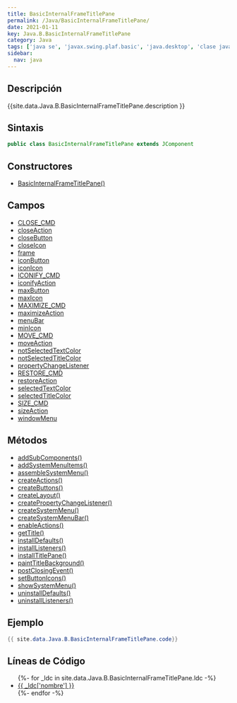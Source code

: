 ```yaml
---
title: BasicInternalFrameTitlePane
permalink: /Java/BasicInternalFrameTitlePane/
date: 2021-01-11
key: Java.B.BasicInternalFrameTitlePane
category: Java
tags: ['java se', 'javax.swing.plaf.basic', 'java.desktop', 'clase java', 'Java 1.0']
sidebar: 
  nav: java
---
```


## Descripción
{{site.data.Java.B.BasicInternalFrameTitlePane.description }}

## Sintaxis
~~~java
public class BasicInternalFrameTitlePane extends JComponent
~~~

## Constructores
* [BasicInternalFrameTitlePane()](/Java/BasicInternalFrameTitlePane/BasicInternalFrameTitlePane/)

## Campos
* [CLOSE_CMD](/Java/BasicInternalFrameTitlePane/CLOSE_CMD)
* [closeAction](/Java/BasicInternalFrameTitlePane/closeAction)
* [closeButton](/Java/BasicInternalFrameTitlePane/closeButton)
* [closeIcon](/Java/BasicInternalFrameTitlePane/closeIcon)
* [frame](/Java/BasicInternalFrameTitlePane/frame)
* [iconButton](/Java/BasicInternalFrameTitlePane/iconButton)
* [iconIcon](/Java/BasicInternalFrameTitlePane/iconIcon)
* [ICONIFY_CMD](/Java/BasicInternalFrameTitlePane/ICONIFY_CMD)
* [iconifyAction](/Java/BasicInternalFrameTitlePane/iconifyAction)
* [maxButton](/Java/BasicInternalFrameTitlePane/maxButton)
* [maxIcon](/Java/BasicInternalFrameTitlePane/maxIcon)
* [MAXIMIZE_CMD](/Java/BasicInternalFrameTitlePane/MAXIMIZE_CMD)
* [maximizeAction](/Java/BasicInternalFrameTitlePane/maximizeAction)
* [menuBar](/Java/BasicInternalFrameTitlePane/menuBar)
* [minIcon](/Java/BasicInternalFrameTitlePane/minIcon)
* [MOVE_CMD](/Java/BasicInternalFrameTitlePane/MOVE_CMD)
* [moveAction](/Java/BasicInternalFrameTitlePane/moveAction)
* [notSelectedTextColor](/Java/BasicInternalFrameTitlePane/notSelectedTextColor)
* [notSelectedTitleColor](/Java/BasicInternalFrameTitlePane/notSelectedTitleColor)
* [propertyChangeListener](/Java/BasicInternalFrameTitlePane/propertyChangeListener)
* [RESTORE_CMD](/Java/BasicInternalFrameTitlePane/RESTORE_CMD)
* [restoreAction](/Java/BasicInternalFrameTitlePane/restoreAction)
* [selectedTextColor](/Java/BasicInternalFrameTitlePane/selectedTextColor)
* [selectedTitleColor](/Java/BasicInternalFrameTitlePane/selectedTitleColor)
* [SIZE_CMD](/Java/BasicInternalFrameTitlePane/SIZE_CMD)
* [sizeAction](/Java/BasicInternalFrameTitlePane/sizeAction)
* [windowMenu](/Java/BasicInternalFrameTitlePane/windowMenu)

## Métodos
* [addSubComponents()](/Java/BasicInternalFrameTitlePane/addSubComponents)
* [addSystemMenuItems()](/Java/BasicInternalFrameTitlePane/addSystemMenuItems)
* [assembleSystemMenu()](/Java/BasicInternalFrameTitlePane/assembleSystemMenu)
* [createActions()](/Java/BasicInternalFrameTitlePane/createActions)
* [createButtons()](/Java/BasicInternalFrameTitlePane/createButtons)
* [createLayout()](/Java/BasicInternalFrameTitlePane/createLayout)
* [createPropertyChangeListener()](/Java/BasicInternalFrameTitlePane/createPropertyChangeListener)
* [createSystemMenu()](/Java/BasicInternalFrameTitlePane/createSystemMenu)
* [createSystemMenuBar()](/Java/BasicInternalFrameTitlePane/createSystemMenuBar)
* [enableActions()](/Java/BasicInternalFrameTitlePane/enableActions)
* [getTitle()](/Java/BasicInternalFrameTitlePane/getTitle)
* [installDefaults()](/Java/BasicInternalFrameTitlePane/installDefaults)
* [installListeners()](/Java/BasicInternalFrameTitlePane/installListeners)
* [installTitlePane()](/Java/BasicInternalFrameTitlePane/installTitlePane)
* [paintTitleBackground()](/Java/BasicInternalFrameTitlePane/paintTitleBackground)
* [postClosingEvent()](/Java/BasicInternalFrameTitlePane/postClosingEvent)
* [setButtonIcons()](/Java/BasicInternalFrameTitlePane/setButtonIcons)
* [showSystemMenu()](/Java/BasicInternalFrameTitlePane/showSystemMenu)
* [uninstallDefaults()](/Java/BasicInternalFrameTitlePane/uninstallDefaults)
* [uninstallListeners()](/Java/BasicInternalFrameTitlePane/uninstallListeners)

## Ejemplo
~~~java
{{ site.data.Java.B.BasicInternalFrameTitlePane.code}}
~~~

## Líneas de Código
<ul>
{%- for _ldc in site.data.Java.B.BasicInternalFrameTitlePane.ldc -%}
   <li>
       <a href="{{_ldc['url'] }}">{{ _ldc['nombre'] }}</a>
   </li>
{%- endfor -%}
</ul>
